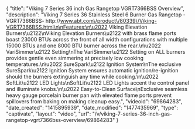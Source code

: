 {
    "title": "Viking 7 Series 36 inch Gas Rangetop VGRT7366BSS Overview",
    "description": "Viking 7 Series 36  Stainless Steel 6 Burner Gas Rangetop - VGRT7366BSS- http:\/\/www.abt.com\/product\/80339\/Viking-VGRT7366BSS.html\n\nFeatures:\n\u2022 Viking Elevation Burners\u2122\nViking Elevation Burners\u2122 with brass flame ports boast 23000 BTUs across the front of all width configurations with multiple 15000 BTUs and one 8000 BTU burner across the rear.\n\u2022 VariSimmer\u2122 Setting\nThe VariSimmer\u2122 Setting on ALL burners provides gentle even simmering at precisely low cooking temperatures.\n\u2022 SureSpark\u2122 Ignition System\nThe exclusive SureSpark\u2122 Ignition System ensures automatic ignition\/re-ignition should the burners extinguish any time while cooking.\n\u2022 SoftLit\u2122 LED Lights\nSoftLit\u2122 LED Lights accent the control panel and illuminate knobs.\n\u2022 Easy-to-Clean Surface\nExclusive seamless heavy gauge porcelain burner pan with elevated flame ports prevent spillovers from baking on making cleanup easy.",
    "videoid": "69864283",
    "date_created": "1415895939",
    "date_modified": "1477435969",
    "type": "captivate",
    "layout": "video",
    "url": "\/v\/viking-7-series-36-inch-gas-rangetop-vgrt7366bss-overview\/69864283"
}